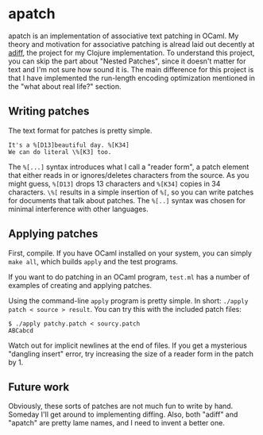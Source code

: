 # apatch

apatch is an implementation of associative text patching in OCaml. My theory
and motivation for associative patching is alread laid out decently at
[adiff](https://github.com/andrewf/adiff), the project for my Clojure
implementation. To understand this project, you can skip the part about
"Nested Patches", since it doesn't matter for text and I'm not sure how
sound it is. The main difference for this project is that I have implemented
the run-length encoding optimization mentioned in the "what about real life?"
section.

## Writing patches

The text format for patches is pretty simple.

    It's a %[D13]beautiful day. %[K34]
    We can do literal \%[K3] too.

The `%[...]` syntax introduces what I call a "reader form", a patch element
that either reads in or ignores/deletes characters from the source. As you
might guess, `%[D13]` drops 13 characters and `%[K34]` copies in 34
characters. `\%[` results in a simple insertion of `%[`, so you can write
patches for documents that talk about patches. The `%[..]` syntax was chosen
for minimal interference with other languages.

## Applying patches

First, compile. If you have OCaml installed on your system, you can simply
`make all`, which builds `apply` and the test programs.

If you want to do patching in an OCaml program, `test.ml` has a number of
examples of creating and applying patches.

Using the command-line `apply` program is pretty simple. In short:
`./apply patch < source > result`. You can try this with the included 
patch files:

    $ ./apply patchy.patch < sourcy.patch
    ABCabcd

Watch out for implicit newlines at the end of files. If you get a mysterious
"dangling insert" error, try increasing the size of a reader form in the
patch by 1.

## Future work

Obviously, these sorts of patches are not much fun to write by hand. Someday
I'll get around to implementing diffing. Also, both "adiff" and "apatch" are
pretty lame names, and I need to invent a better one.
